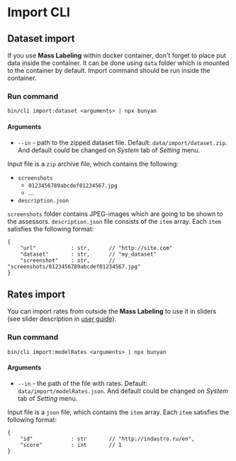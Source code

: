 # Import CLI


## Dataset import

If you use __Mass Labeling__ within docker container, don't forget to place put data inside the container. 
It can be done using `data` folder which is mounted to the container by default. 
Import command should be run inside the container.

### Run command

`bin/cli import:dataset <arguments> | npx bunyan`

#### Arguments

* `--in` - path to the zipped dataset file. Default: `data/import/dataset.zip`. And default could be 
changed on _System_ tab of _Setting_ menu.

Input file is a `zip` archive file, which contains the following:

* `screenshots`
    * `0123456789abcdef01234567.jpg`
    * ...
* `description.json`

`screenshots` folder contains JPEG-images which are going to be shown to the assessors. `description.json` file
consists of the `item` array. Each `item` satisfies the following format:

```
{
    "url"           : str,      // "http://site.com"
    "dataset"       : str,      // "my_dataset"
    "screenshot"    : str,      // "screenshots/0123456789abcdef01234567.jpg"
}
```

## Rates import

You can import rates from outside the __Mass Labeling__ to use it in sliders (see slider description 
in [user guide](../user_guide)).  

### Run command

`bin/cli import:modelRates <arguments> | npx bunyan`

#### Arguments

* `--in` - the path of the file with rates. Default: `data/import/modelRates.json`. And default could be 
changed on _System_ tab of _Setting_ menu.

Input file is a `json` file, which contains the `item` array. Each `item` satisfies the following format:

```
{
    "id"            : str       // "http://indastro.ru/en",
    "score"         : int       // 1
}
```

 
